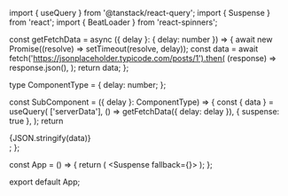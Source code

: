 import { useQuery } from '@tanstack/react-query';
import { Suspense } from 'react';
import { BeatLoader } from 'react-spinners';

const getFetchData = async ({ delay }: { delay: number }) => {
  await new Promise((resolve) => setTimeout(resolve, delay));
  const data = await fetch('https://jsonplaceholder.typicode.com/posts/1').then(
    (response) => response.json(),
  );
  return data;
};

type ComponentType = {
  delay: number;
};

const SubComponent = ({ delay }: ComponentType) => {
  const { data } = useQuery(
    ['serverData'],
    () => getFetchData({ delay: delay }),
    { suspense: true },
  );
  return <div>{JSON.stringify(data)}</div>;
};

const App = () => {
  return (
    <Suspense fallback={<BeatLoader color="#424242" />}>
      <SubComponent delay={2000} />
    </Suspense>
  );
};

export default App;
